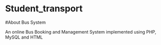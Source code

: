 # Student_transport
#About Bus System

An online Bus Booking and Management System implemented using PHP, MySQL and HTML
